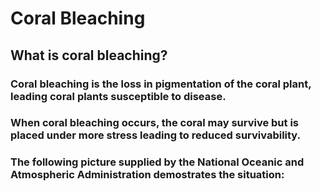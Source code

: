 # **Coral Bleaching**

## **What is coral bleaching?**
### Coral bleaching is the loss in pigmentation of the coral plant, leading coral plants susceptible to disease.
### When coral bleaching occurs, the coral may survive but is placed under more stress leading to reduced survivability.

### The following picture supplied by the National Oceanic and Atmospheric Administration demostrates the situation:
